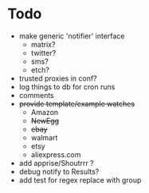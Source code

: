 # Todo
- make generic 'notifier' interface
    - matrix?
    - twitter?
    - sms?
    - etch?
- trusted proxies in conf?
- log things to db for cron runs 
- comments
- ~~provide template/example watches~~
    - Amazon
    - ~~NewEgg~~
    - ~~ebay~~
    - walmart
    - etsy
    - aliexpress.com
- add apprise/Shoutrrr ?
- debug notify to Results?
- add test for regex replace with group